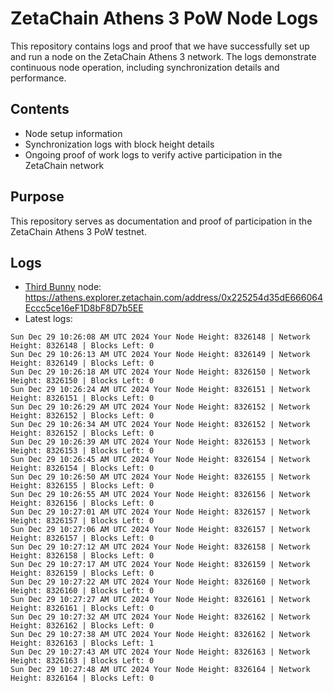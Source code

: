 # ZetaChain Athens 3 PoW Node Logs
This repository contains logs and proof that we have successfully set up and run a node on the ZetaChain Athens 3 network. The logs demonstrate continuous node operation, including synchronization details and performance.

## Contents
- Node setup information
- Synchronization logs with block height details
- Ongoing proof of work logs to verify active participation in the ZetaChain network

## Purpose
This repository serves as documentation and proof of participation in the ZetaChain Athens 3 PoW testnet.

## Logs

- [Third Bunny](https://thirdbunny.xyz/) node: https://athens.explorer.zetachain.com/address/0x225254d35dE666064Eccc5ce16eF1D8bF8D7b5EE
- Latest logs:
```
Sun Dec 29 10:26:08 AM UTC 2024 Your Node Height: 8326148 | Network Height: 8326148 | Blocks Left: 0
Sun Dec 29 10:26:13 AM UTC 2024 Your Node Height: 8326149 | Network Height: 8326149 | Blocks Left: 0
Sun Dec 29 10:26:18 AM UTC 2024 Your Node Height: 8326150 | Network Height: 8326150 | Blocks Left: 0
Sun Dec 29 10:26:24 AM UTC 2024 Your Node Height: 8326151 | Network Height: 8326151 | Blocks Left: 0
Sun Dec 29 10:26:29 AM UTC 2024 Your Node Height: 8326152 | Network Height: 8326152 | Blocks Left: 0
Sun Dec 29 10:26:34 AM UTC 2024 Your Node Height: 8326152 | Network Height: 8326152 | Blocks Left: 0
Sun Dec 29 10:26:39 AM UTC 2024 Your Node Height: 8326153 | Network Height: 8326153 | Blocks Left: 0
Sun Dec 29 10:26:45 AM UTC 2024 Your Node Height: 8326154 | Network Height: 8326154 | Blocks Left: 0
Sun Dec 29 10:26:50 AM UTC 2024 Your Node Height: 8326155 | Network Height: 8326155 | Blocks Left: 0
Sun Dec 29 10:26:55 AM UTC 2024 Your Node Height: 8326156 | Network Height: 8326156 | Blocks Left: 0
Sun Dec 29 10:27:01 AM UTC 2024 Your Node Height: 8326157 | Network Height: 8326157 | Blocks Left: 0
Sun Dec 29 10:27:06 AM UTC 2024 Your Node Height: 8326157 | Network Height: 8326157 | Blocks Left: 0
Sun Dec 29 10:27:12 AM UTC 2024 Your Node Height: 8326158 | Network Height: 8326158 | Blocks Left: 0
Sun Dec 29 10:27:17 AM UTC 2024 Your Node Height: 8326159 | Network Height: 8326159 | Blocks Left: 0
Sun Dec 29 10:27:22 AM UTC 2024 Your Node Height: 8326160 | Network Height: 8326160 | Blocks Left: 0
Sun Dec 29 10:27:27 AM UTC 2024 Your Node Height: 8326161 | Network Height: 8326161 | Blocks Left: 0
Sun Dec 29 10:27:32 AM UTC 2024 Your Node Height: 8326162 | Network Height: 8326162 | Blocks Left: 0
Sun Dec 29 10:27:38 AM UTC 2024 Your Node Height: 8326162 | Network Height: 8326163 | Blocks Left: 1
Sun Dec 29 10:27:43 AM UTC 2024 Your Node Height: 8326163 | Network Height: 8326163 | Blocks Left: 0
Sun Dec 29 10:27:48 AM UTC 2024 Your Node Height: 8326164 | Network Height: 8326164 | Blocks Left: 0
```
